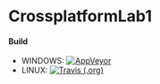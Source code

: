 # CrossplatformLab1
#### Build
* WINDOWS: [![AppVeyor](https://img.shields.io/appveyor/build/tuminskiy/CrossplatformLab2)](https://ci.appveyor.com/project/tuminskiy/crossplatformlab2)
* LINUX: [![Travis (.org)](https://img.shields.io/travis/tuminskiy/CrossplatformLab2)](https://travis-ci.org/github/tuminskiy/CrossplatformLab2/)
